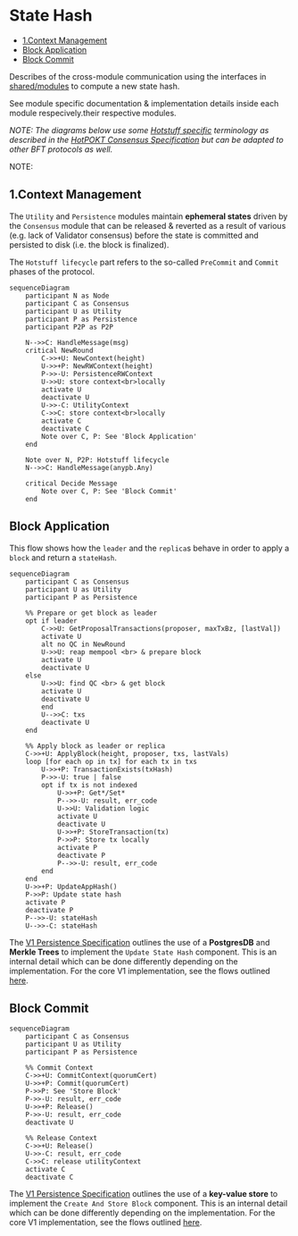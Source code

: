 # State Hash <!-- omit in toc -->

- [1.Context Management](#1context-management)
- [Block Application](#block-application)
- [Block Commit](#block-commit)

<!-- See if there's an answer in this question to add links to notes: https://stackoverflow.com/questions/74103729/adding-hyperlinks-to-notes-in-mermaid-sequence-diagrams -->

Describes of the cross-module communication using the interfaces in [shared/modules](../shared/modules) to compute a new state hash.

See module specific documentation & implementation details inside each module respecively.their respective modules.

_NOTE: The diagrams below use some [Hotstuff specific](https://arxiv.org/abs/1803.05069) terminology as described in the [HotPOKT Consensus Specification](https://github.com/pokt-network/pocket-network-protocol/tree/main/consensus) but can be adapted to other BFT protocols as well._

NOTE:

## 1.Context Management

The `Utility` and `Persistence` modules maintain **ephemeral states** driven by the `Consensus` module that can be released & reverted as a result of various (e.g. lack of Validator consensus) before the state is committed and persisted to disk (i.e. the block is finalized).

The `Hotstuff lifecycle` part refers to the so-called `PreCommit` and `Commit` phases of the protocol.

```mermaid
sequenceDiagram
    participant N as Node
    participant C as Consensus
    participant U as Utility
    participant P as Persistence
    participant P2P as P2P

    N-->>C: HandleMessage(msg)
    critical NewRound
        C->>+U: NewContext(height)
        U->>+P: NewRWContext(height)
        P->>-U: PersistenceRWContext
        U->>U: store context<br>locally
        activate U
        deactivate U
        U->>-C: UtilityContext
        C->>C: store context<br>locally
        activate C
        deactivate C
        Note over C, P: See 'Block Application'
    end

    Note over N, P2P: Hotstuff lifecycle
    N-->>C: HandleMessage(anypb.Any)

    critical Decide Message
        Note over C, P: See 'Block Commit'
    end
```

## Block Application

This flow shows how the `leader` and the `replica`s behave in order to apply a `block` and return a `stateHash`.

```mermaid
sequenceDiagram
    participant C as Consensus
    participant U as Utility
    participant P as Persistence

    %% Prepare or get block as leader
    opt if leader
        C->>U: GetProposalTransactions(proposer, maxTxBz, [lastVal])
        activate U
        alt no QC in NewRound
        U->>U: reap mempool <br> & prepare block
        activate U
        deactivate U
    else
        U->>U: find QC <br> & get block
        activate U
        deactivate U
        end
        U-->>C: txs
        deactivate U
    end

    %% Apply block as leader or replica
    C->>+U: ApplyBlock(height, proposer, txs, lastVals)
    loop [for each op in tx] for each tx in txs
        U->>+P: TransactionExists(txHash)
        P->>-U: true | false
        opt if tx is not indexed
            U->>+P: Get*/Set*
            P-->>-U: result, err_code
            U->>U: Validation logic
            activate U
            deactivate U
            U->>+P: StoreTransaction(tx)
            P->>P: Store tx locally
            activate P
            deactivate P
            P-->>-U: result, err_code
        end
    end
    U->>+P: UpdateAppHash()
    P->>P: Update state hash
    activate P
    deactivate P
    P-->>-U: stateHash
    U-->>-C: stateHash
```

The [V1 Persistence Specification](https://github.com/pokt-network/pocket-network-protocol/tree/main/persistence) outlines the use of a **PostgresDB** and **Merkle Trees** to implement the `Update State Hash` component. This is an internal detail which can be done differently depending on the implementation. For the core V1 implementation, see the flows outlined [here](../../../persistence/docs/AppHash.md).

## Block Commit

```mermaid
sequenceDiagram
    participant C as Consensus
    participant U as Utility
    participant P as Persistence

    %% Commit Context
    C->>+U: CommitContext(quorumCert)
    U->>+P: Commit(quorumCert)
    P->>P: See 'Store Block'
    P->>-U: result, err_code
    U->>+P: Release()
    P->>-U: result, err_code
    deactivate U

    %% Release Context
    C->>+U: Release()
    U->>-C: result, err_code
    C->>C: release utilityContext
    activate C
    deactivate C
```

The [V1 Persistence Specification](https://github.com/pokt-network/pocket-network-protocol/tree/main/persistence) outlines the use of a **key-value store** to implement the `Create And Store Block` component. This is an internal detail which can be done differently depending on the implementation. For the core V1 implementation, see the flows outlined [here](../../../persistence/docs/AppHash.md).
